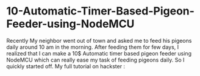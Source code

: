 # 10-Automatic-Timer-Based-Pigeon-Feeder-using-NodeMCU
Recently My neighbor went out of town and asked me to feed his pigeons daily around 10 am in the morning. After feeding them for few days, I realized that I can make a 10$ Automatic timer based pigeon feeder using NodeMCU which can really ease my task of feeding pigeons daily. So I quickly started off.  My full tutorial on hackster : 
